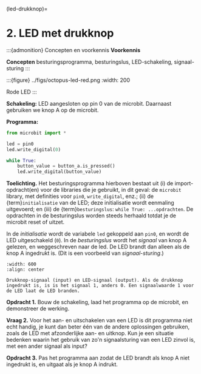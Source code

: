 (led-drukknop)=
# 2. LED met drukknop

:::{admonition} Concepten en voorkennis
**Voorkennis**

**Concepten**  besturingsprogramma, besturingslus, LED-schakeling, signaal-sturing
:::

:::{figure} ../figs/octopus-led-red.png
:width: 200

Rode LED
:::

**Schakeling:** LED aangesloten op pin 0 van de microbit. Daarnaast gebruiken we knop A op de microbit.

**Programma:**

```python
from microbit import *

led = pin0
led.write_digital(0)

while True:
    button_value = button_a.is_pressed()
    led.write_digital(button_value)
```

**Toelichting.** Het besturingsprogramma hierboven bestaat uit (i) de import-opdracht(en) voor de libraries die je gebruikt, in dit geval: de `microbit` library, met definities voor `pin0`, `write_digital`, enz.; (ii) de {term}`initialisatie` van de LED; deze initialisatie wordt eenmaling uitgevoerd; en (iii) de {term}`besturingslus`: `while True: ...opdrachten`. De opdrachten in de besturingslus worden steeds herhaald totdat je de microbit reset of uitzet.

In de *initialisatie* wordt de variabele `led` gekoppeld aan `pin0`, en wordt de LED uitgeschakeld (`0`). In de *besturingslus* wordt het *signaal* van knop A gelezen, en weggeschreven naar de led. De LED brandt dan alleen als de knop A ingedrukt is. (Dit is een voorbeeld van *signaal-sturing*.)

```{figure} ../figs/button-led-signal.drawio.png
:width: 600
:align: center

Drukknop-signaal (input) en LED-signaal (output). Als de drukknop ingedrukt is, is is het signaal 1, anders 0. Een signaalwaarde 1 voor de LED laat de LED branden.
```

**Opdracht 1.** Bouw de schakeling, laad het programma op de microbit, en demonstreer de werking.

**Vraag 2.** Voor het aan- en uitschakelen van een LED is dit programma niet echt handig, je kunt dan beter één van de andere oplossingen gebruiken, zoals de LED met afzonderlijke aan- en uitknop. Kun je een situatie bedenken waarin het gebruik van zo'n signaalsturing van een LED zinvol is, met een ander signaal als input?

**Opdracht 3.** Pas het programma aan zodat de LED brandt als knop A niet ingedrukt is, en uitgaat als je knop A indrukt.
